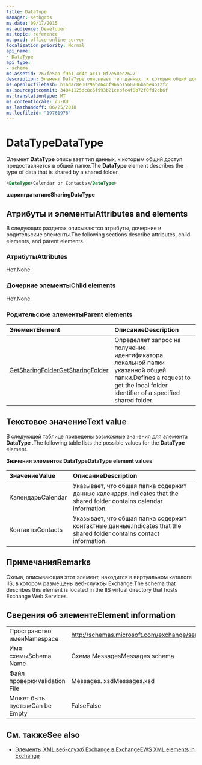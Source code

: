 ```yaml
---
title: DataType
manager: sethgros
ms.date: 09/17/2015
ms.audience: Developer
ms.topic: reference
ms.prod: office-online-server
localization_priority: Normal
api_name:
- DataType
api_type:
- schema
ms.assetid: 267fe5aa-f9b1-4d4c-ac11-0f2e50ec2627
description: Элемент DataType описывает тип данных, к которым общий доступ предоставляется в общей папке.
ms.openlocfilehash: b1adac8e3029abd64df96ab1560706babe4b12f2
ms.sourcegitcommit: 34041125dc8c5f993b21cebfc4f8b72f0fd2cb6f
ms.translationtype: MT
ms.contentlocale: ru-RU
ms.lasthandoff: 06/25/2018
ms.locfileid: "19761978"
---
```

# <a name="datatype"></a><span data-ttu-id="59dd0-103">DataType</span><span class="sxs-lookup"><span data-stu-id="59dd0-103">DataType</span></span>

<span data-ttu-id="59dd0-104">Элемент **DataType** описывает тип данных, к которым общий доступ предоставляется в общей папке.</span><span class="sxs-lookup"><span data-stu-id="59dd0-104">The **DataType** element describes the type of data that is shared by a shared folder.</span></span> 
  
```xml
<DataType>Calendar or Contacts</DataType>
```

<span data-ttu-id="59dd0-105">**шарингдататипе**</span><span class="sxs-lookup"><span data-stu-id="59dd0-105">**SharingDataType**</span></span>

## <a name="attributes-and-elements"></a><span data-ttu-id="59dd0-106">Атрибуты и элементы</span><span class="sxs-lookup"><span data-stu-id="59dd0-106">Attributes and elements</span></span>

<span data-ttu-id="59dd0-107">В следующих разделах описываются атрибуты, дочерние и родительские элементы.</span><span class="sxs-lookup"><span data-stu-id="59dd0-107">The following sections describe attributes, child elements, and parent elements.</span></span>
  
### <a name="attributes"></a><span data-ttu-id="59dd0-108">Атрибуты</span><span class="sxs-lookup"><span data-stu-id="59dd0-108">Attributes</span></span>

<span data-ttu-id="59dd0-109">Нет.</span><span class="sxs-lookup"><span data-stu-id="59dd0-109">None.</span></span>
  
### <a name="child-elements"></a><span data-ttu-id="59dd0-110">Дочерние элементы</span><span class="sxs-lookup"><span data-stu-id="59dd0-110">Child elements</span></span>

<span data-ttu-id="59dd0-111">Нет.</span><span class="sxs-lookup"><span data-stu-id="59dd0-111">None.</span></span>
  
### <a name="parent-elements"></a><span data-ttu-id="59dd0-112">Родительские элементы</span><span class="sxs-lookup"><span data-stu-id="59dd0-112">Parent elements</span></span>

|<span data-ttu-id="59dd0-113">**Элемент**</span><span class="sxs-lookup"><span data-stu-id="59dd0-113">**Element**</span></span>|<span data-ttu-id="59dd0-114">**Описание**</span><span class="sxs-lookup"><span data-stu-id="59dd0-114">**Description**</span></span>|
|:-----|:-----|
|[<span data-ttu-id="59dd0-115">GetSharingFolder</span><span class="sxs-lookup"><span data-stu-id="59dd0-115">GetSharingFolder</span></span>](getsharingfolder.md) <br/> |<span data-ttu-id="59dd0-116">Определяет запрос на получение идентификатора локальной папки указанной общей папки.</span><span class="sxs-lookup"><span data-stu-id="59dd0-116">Defines a request to get the local folder identifier of a specified shared folder.</span></span>  <br/> |
   
## <a name="text-value"></a><span data-ttu-id="59dd0-117">Текстовое значение</span><span class="sxs-lookup"><span data-stu-id="59dd0-117">Text value</span></span>

<span data-ttu-id="59dd0-118">В следующей таблице приведены возможные значения для элемента **DataType** .</span><span class="sxs-lookup"><span data-stu-id="59dd0-118">The following table lists the possible values for the **DataType** element.</span></span> 
  
<span data-ttu-id="59dd0-119">**Значения элементов DataType**</span><span class="sxs-lookup"><span data-stu-id="59dd0-119">**DataType element values**</span></span>

|<span data-ttu-id="59dd0-120">**Значение**</span><span class="sxs-lookup"><span data-stu-id="59dd0-120">**Value**</span></span>|<span data-ttu-id="59dd0-121">**Описание**</span><span class="sxs-lookup"><span data-stu-id="59dd0-121">**Description**</span></span>|
|:-----|:-----|
|<span data-ttu-id="59dd0-122">Календарь</span><span class="sxs-lookup"><span data-stu-id="59dd0-122">Calendar</span></span>  <br/> |<span data-ttu-id="59dd0-123">Указывает, что общая папка содержит данные календаря.</span><span class="sxs-lookup"><span data-stu-id="59dd0-123">Indicates that the shared folder contains calendar information.</span></span>  <br/> |
|<span data-ttu-id="59dd0-124">Контакты</span><span class="sxs-lookup"><span data-stu-id="59dd0-124">Contacts</span></span>  <br/> |<span data-ttu-id="59dd0-125">Указывает, что общая папка содержит контактные данные.</span><span class="sxs-lookup"><span data-stu-id="59dd0-125">Indicates that the shared folder contains contact information.</span></span>  <br/> |
   
## <a name="remarks"></a><span data-ttu-id="59dd0-126">Примечания</span><span class="sxs-lookup"><span data-stu-id="59dd0-126">Remarks</span></span>

<span data-ttu-id="59dd0-127">Схема, описывающая этот элемент, находится в виртуальном каталоге IIS, в котором размещены веб-службы Exchange.</span><span class="sxs-lookup"><span data-stu-id="59dd0-127">The schema that describes this element is located in the IIS virtual directory that hosts Exchange Web Services.</span></span>
  
## <a name="element-information"></a><span data-ttu-id="59dd0-128">Сведения об элементе</span><span class="sxs-lookup"><span data-stu-id="59dd0-128">Element information</span></span>

|||
|:-----|:-----|
|<span data-ttu-id="59dd0-129">Пространство имен</span><span class="sxs-lookup"><span data-stu-id="59dd0-129">Namespace</span></span>  <br/> |http://schemas.microsoft.com/exchange/services/2006/messages  <br/> |
|<span data-ttu-id="59dd0-130">Имя схемы</span><span class="sxs-lookup"><span data-stu-id="59dd0-130">Schema Name</span></span>  <br/> |<span data-ttu-id="59dd0-131">Схема Messages</span><span class="sxs-lookup"><span data-stu-id="59dd0-131">Messages schema</span></span>  <br/> |
|<span data-ttu-id="59dd0-132">Файл проверки</span><span class="sxs-lookup"><span data-stu-id="59dd0-132">Validation File</span></span>  <br/> |<span data-ttu-id="59dd0-133">Messages. xsd</span><span class="sxs-lookup"><span data-stu-id="59dd0-133">Messages.xsd</span></span>  <br/> |
|<span data-ttu-id="59dd0-134">Может быть пустым</span><span class="sxs-lookup"><span data-stu-id="59dd0-134">Can be Empty</span></span>  <br/> |<span data-ttu-id="59dd0-135">False</span><span class="sxs-lookup"><span data-stu-id="59dd0-135">False</span></span>  <br/> |
   
## <a name="see-also"></a><span data-ttu-id="59dd0-136">См. также</span><span class="sxs-lookup"><span data-stu-id="59dd0-136">See also</span></span>

- [<span data-ttu-id="59dd0-137">Элементы XML веб-служб Exchange в Exchange</span><span class="sxs-lookup"><span data-stu-id="59dd0-137">EWS XML elements in Exchange</span></span>](ews-xml-elements-in-exchange.md)

